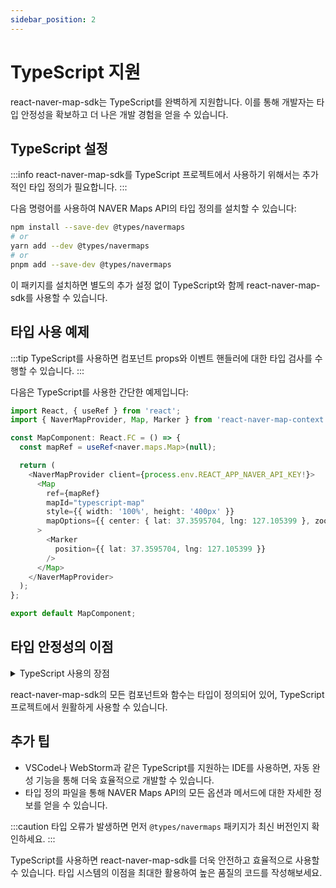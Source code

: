 ```yaml
---
sidebar_position: 2
---
```


# TypeScript 지원

react-naver-map-sdk는 TypeScript를 완벽하게 지원합니다. 이를 통해 개발자는 타입 안정성을 확보하고 더 나은 개발 경험을 얻을 수 있습니다.

## TypeScript 설정

:::info
react-naver-map-sdk를 TypeScript 프로젝트에서 사용하기 위해서는 추가적인 타입 정의가 필요합니다.
:::

다음 명령어를 사용하여 NAVER Maps API의 타입 정의를 설치할 수 있습니다:

```bash
npm install --save-dev @types/navermaps
# or
yarn add --dev @types/navermaps
# or
pnpm add --save-dev @types/navermaps
```

이 패키지를 설치하면 별도의 추가 설정 없이 TypeScript와 함께 react-naver-map-sdk를 사용할 수 있습니다.

## 타입 사용 예제

:::tip
TypeScript를 사용하면 컴포넌트 props와 이벤트 핸들러에 대한 타입 검사를 수행할 수 있습니다.
:::

다음은 TypeScript를 사용한 간단한 예제입니다:

```typescript
import React, { useRef } from 'react';
import { NaverMapProvider, Map, Marker } from 'react-naver-map-context';

const MapComponent: React.FC = () => {
  const mapRef = useRef<naver.maps.Map>(null);

  return (
    <NaverMapProvider client={process.env.REACT_APP_NAVER_API_KEY!}>
      <Map
        ref={mapRef}
        mapId="typescript-map"
        style={{ width: '100%', height: '400px' }}
        mapOptions={{ center: { lat: 37.3595704, lng: 127.105399 }, zoom: 10 }}
      >
        <Marker
          position={{ lat: 37.3595704, lng: 127.105399 }}
        />
      </Map>
    </NaverMapProvider>
  );
};

export default MapComponent;
```

## 타입 안정성의 이점

<details>
<summary>TypeScript 사용의 장점</summary>

- 컴파일 시점에 오류 감지
- 더 나은 코드 자동 완성과 IntelliSense 지원
- 리팩토링 시 안정성 향상
- 명시적인 타입 정의를 통한 코드 가독성 향상

</details>

react-naver-map-sdk의 모든 컴포넌트와 함수는 타입이 정의되어 있어, TypeScript 프로젝트에서 원활하게 사용할 수 있습니다.

## 추가 팁

- VSCode나 WebStorm과 같은 TypeScript를 지원하는 IDE를 사용하면, 자동 완성 기능을 통해 더욱 효율적으로 개발할 수 있습니다.
- 타입 정의 파일을 통해 NAVER Maps API의 모든 옵션과 메서드에 대한 자세한 정보를 얻을 수 있습니다.

:::caution
타입 오류가 발생하면 먼저 `@types/navermaps` 패키지가 최신 버전인지 확인하세요.
:::

TypeScript를 사용하면 react-naver-map-sdk를 더욱 안전하고 효율적으로 사용할 수 있습니다. 타입 시스템의 이점을 최대한 활용하여 높은 품질의 코드를 작성해보세요.
